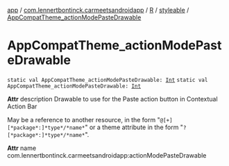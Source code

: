 [app](../../../index.md) / [com.lennertbontinck.carmeetsandroidapp](../../index.md) / [R](../index.md) / [styleable](index.md) / [AppCompatTheme_actionModePasteDrawable](./-app-compat-theme_action-mode-paste-drawable.md)

# AppCompatTheme_actionModePasteDrawable

`static val AppCompatTheme_actionModePasteDrawable: `[`Int`](https://kotlinlang.org/api/latest/jvm/stdlib/kotlin/-int/index.html)
`static val AppCompatTheme_actionModePasteDrawable: `[`Int`](https://kotlinlang.org/api/latest/jvm/stdlib/kotlin/-int/index.html)

**Attr**
description Drawable to use for the Paste action button in Contextual Action Bar

May be a reference to another resource, in the form "`@[+][*package*:]*type*/*name*`" or a theme attribute in the form "`?[*package*:]*type*/*name*`".

**Attr**
name com.lennertbontinck.carmeetsandroidapp:actionModePasteDrawable

